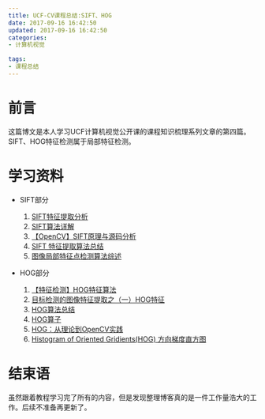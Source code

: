 ```yaml
---
title: UCF-CV课程总结:SIFT、HOG
date: 2017-09-16 16:42:50
updated: 2017-09-16 16:42:50
categories:
- 计算机视觉

tags:
- 课程总结
---
```

# 前言
这篇博文是本人学习UCF计算机视觉公开课的课程知识梳理系列文章的第四篇。SIFT、HOG特征检测属于局部特征检测。

<!-- more -->
# 学习资料
- SIFT部分
    1. [SIFT特征提取分析](http://blog.csdn.net/abcjennifer/article/details/7639681/)
    2. [SIFT算法详解](http://blog.csdn.net/pi9nc/article/details/23302075)
    3. [【OpenCV】SIFT原理与源码分析](http://blog.csdn.net/xiaowei_cqu/article/details/8069548/)
    4. [SIFT 特征提取算法总结](http://www.cnblogs.com/liuchaogege/p/5155739.html)
    5. [图像局部特征点检测算法综述](http://blog.jobbole.com/83919/)

- HOG部分
    1. [【特征检测】HOG特征算法](http://blog.csdn.net/hujingshuang/article/details/47337707/)
    2. [目标检测的图像特征提取之（一）HOG特征](http://blog.csdn.net/liulina603/article/details/8291093)
    3. [HOG算法总结](http://www.cnblogs.com/sunniflyer/p/3737869.html)
    4. [HOG算子](http://blog.csdn.net/carson2005/article/details/7782726/)
    5. [HOG：从理论到OpenCV实践](http://www.cnblogs.com/zhazhiqiang/p/3595266.html)
    6. [Histogram of Oriented Gridients(HOG) 方向梯度直方图](http://www.cnblogs.com/hrlnw/archive/2013/08/06/2826651.html)

# 结束语
虽然跟着教程学习完了所有的内容，但是发现整理博客真的是一件工作量浩大的工作。后续不准备再更新了。